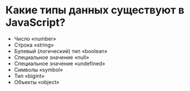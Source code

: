 Какие типы данных существуют в JavaScript?
=====================

* Число «number»
* Строка «string»
* Булевый (логический) тип «boolean»
* Специальное значение «null»
* Специальное значение «undefined»
* Символы «symbol» 
* Тип «bigint»
* Объекты «object» 
